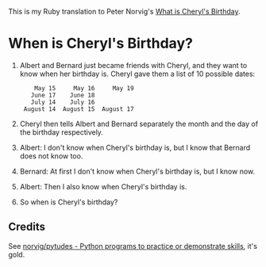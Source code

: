 This is my Ruby translation to Peter Norvig's [What is Cheryl's Birthday][norvig-cheryl-py].

# When is Cheryl's Birthday?

1. Albert and Bernard just became friends with Cheryl, and they want to know when her birthday is. Cheryl gave them a list of 10 possible dates:

    ```
        May 15     May 16     May 19
       June 17    June 18
       July 14    July 16
     August 14  August 15  August 17
    ```

2. Cheryl then tells Albert and Bernard separately the month and the day of the birthday respectively.
3. Albert: I don't know when Cheryl's birthday is, but I know that Bernard does not know too.
4. Bernard: At first I don't know when Cheryl's birthday is, but I know now.
5. Albert: Then I also know when Cheryl's birthday is.
6. So when is Cheryl's birthday?

## Credits

See [norvig/pytudes - Python programs to practice or demonstrate skills][pytudes], it's gold.

[norvig-cheryl-py]: https://github.com/norvig/pytudes/blob/master/ipynb/Cheryl.ipynb
[pytudes]: https://github.com/norvig/pytudes
